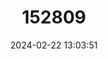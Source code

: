 ---
title: "152809"
category: "Austrocylindropuntia subulata"
draft: false
date: 2024-02-22 13:03:51
languages:
  English: ["Eve's Pin"]
---